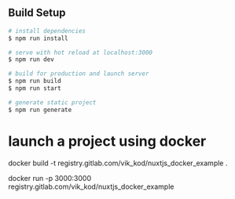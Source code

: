## Build Setup

```bash
# install dependencies
$ npm run install

# serve with hot reload at localhost:3000
$ npm run dev

# build for production and launch server
$ npm run build
$ npm run start

# generate static project
$ npm run generate
```

# launch a project using docker

docker build -t registry.gitlab.com/vik_kod/nuxtjs_docker_example .

docker run -p 3000:3000 registry.gitlab.com/vik_kod/nuxtjs_docker_example
